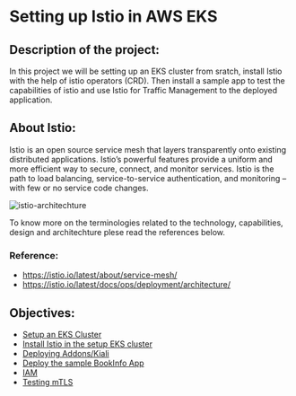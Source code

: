 # Setting up Istio in AWS EKS

## Description of the project:
In this project we will be setting up an EKS cluster from sratch, install Istio with the help of istio operators (CRD). Then install a sample app to test the capabilities of istio and use Istio for Traffic Management to the deployed application. 

## About Istio:
Istio is an open source service mesh that layers transparently onto existing distributed applications. Istio’s powerful features provide a uniform and more efficient way to secure, connect, and monitor services. Istio is the path to load balancing, service-to-service authentication, and monitoring – with few or no service code changes.

![istio-architechture](https://istio.io/latest/docs/ops/deployment/architecture/arch.svg)


To know more on the terminologies related to the technology, capabilities, design and architechture plese read the references below. 
### Reference:
- https://istio.io/latest/about/service-mesh/
- https://istio.io/latest/docs/ops/deployment/architecture/

## Objectives:

- [Setup an EKS Cluster](https://github.com/iamnst19/Istio_EKS_Terraform/tree/main/cluster)
- [Install Istio in the setup EKS cluster](https://github.com/iamnst19/Istio_EKS_Terraform/tree/main/cluster)
- [Deploying Addons/Kiali](https://github.com/iamnst19/Istio_EKS_Terraform/tree/main/addons)
- [Deploy the sample BookInfo App](https://github.com/iamnst19/Istio_EKS_Terraform/blob/237da20bec7cb714603e1f535f71befbe3a5a73c/sample-app)
- [IAM](https://github.com/iamnst19/Istio_EKS_Terraform/tree/main/IAM)
- [Testing mTLS](https://github.com/iamnst19/Istio_EKS_Terraform/tree/main/mtls)